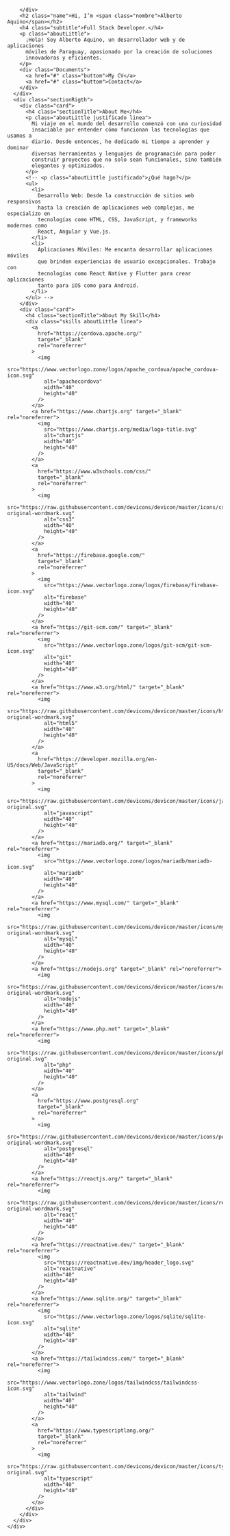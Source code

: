 <div class="mainContainer">
      <div class="sectionLeft">
        <div class="imgContainer">
          
        </div>
        <h2 class="name">Hi, I’m <span class="nombre">Alberto Aquino</span></h2>
        <h4 class="subtitle">Full Stack Developer.</h4>
        <p class="aboutLittle">
          ¡Hola! Soy Alberto Aquino, un desarrollador web y de aplicaciones
          móviles de Paraguay, apasionado por la creación de soluciones
          innovadoras y eficientes.
        </p>
        <div class="Documents">
          <a href="#" class="buttom">My CV</a>
          <a href="#" class="buttom">Contact</a>
        </div>
      </div>
      <div class="sectionRigth">
        <div class="card">
          <h4 class="sectionTitle">About Me</h4>
          <p class="aboutLittle justificado linea">
            Mi viaje en el mundo del desarrollo comenzó con una curiosidad
            insaciable por entender cómo funcionan las tecnologías que usamos a
            diario. Desde entonces, he dedicado mi tiempo a aprender y dominar
            diversas herramientas y lenguajes de programación para poder
            construir proyectos que no solo sean funcionales, sino también
            elegantes y optimizados.
          </p>
          <!-- <p class="aboutLittle justificado">¿Qué hago?</p>
          <ul>
            <li>
              Desarrollo Web: Desde la construcción de sitios web responsivos
              hasta la creación de aplicaciones web complejas, me especializo en
              tecnologías como HTML, CSS, JavaScript, y frameworks modernos como
              React, Angular y Vue.js.
            </li>
            <li>
              Aplicaciones Móviles: Me encanta desarrollar aplicaciones móviles
              que brinden experiencias de usuario excepcionales. Trabajo con
              tecnologías como React Native y Flutter para crear aplicaciones
              tanto para iOS como para Android.
            </li>
          </ul> -->
        </div>
        <div class="card">
          <h4 class="sectionTitle">About My Skill</h4>
          <div class="skills aboutLittle linea">
            <a
              href="https://cordova.apache.org/"
              target="_blank"
              rel="noreferrer"
            >
              <img
                src="https://www.vectorlogo.zone/logos/apache_cordova/apache_cordova-icon.svg"
                alt="apachecordova"
                width="40"
                height="40"
              />
            </a>
            <a href="https://www.chartjs.org" target="_blank" rel="noreferrer">
              <img
                src="https://www.chartjs.org/media/logo-title.svg"
                alt="chartjs"
                width="40"
                height="40"
              />
            </a>
            <a
              href="https://www.w3schools.com/css/"
              target="_blank"
              rel="noreferrer"
            >
              <img
                src="https://raw.githubusercontent.com/devicons/devicon/master/icons/css3/css3-original-wordmark.svg"
                alt="css3"
                width="40"
                height="40"
              />
            </a>
            <a
              href="https://firebase.google.com/"
              target="_blank"
              rel="noreferrer"
            >
              <img
                src="https://www.vectorlogo.zone/logos/firebase/firebase-icon.svg"
                alt="firebase"
                width="40"
                height="40"
              />
            </a>
            <a href="https://git-scm.com/" target="_blank" rel="noreferrer">
              <img
                src="https://www.vectorlogo.zone/logos/git-scm/git-scm-icon.svg"
                alt="git"
                width="40"
                height="40"
              />
            </a>
            <a href="https://www.w3.org/html/" target="_blank" rel="noreferrer">
              <img
                src="https://raw.githubusercontent.com/devicons/devicon/master/icons/html5/html5-original-wordmark.svg"
                alt="html5"
                width="40"
                height="40"
              />
            </a>
            <a
              href="https://developer.mozilla.org/en-US/docs/Web/JavaScript"
              target="_blank"
              rel="noreferrer"
            >
              <img
                src="https://raw.githubusercontent.com/devicons/devicon/master/icons/javascript/javascript-original.svg"
                alt="javascript"
                width="40"
                height="40"
              />
            </a>
            <a href="https://mariadb.org/" target="_blank" rel="noreferrer">
              <img
                src="https://www.vectorlogo.zone/logos/mariadb/mariadb-icon.svg"
                alt="mariadb"
                width="40"
                height="40"
              />
            </a>
            <a href="https://www.mysql.com/" target="_blank" rel="noreferrer">
              <img
                src="https://raw.githubusercontent.com/devicons/devicon/master/icons/mysql/mysql-original-wordmark.svg"
                alt="mysql"
                width="40"
                height="40"
              />
            </a>
            <a href="https://nodejs.org" target="_blank" rel="noreferrer">
              <img
                src="https://raw.githubusercontent.com/devicons/devicon/master/icons/nodejs/nodejs-original-wordmark.svg"
                alt="nodejs"
                width="40"
                height="40"
              />
            </a>
            <a href="https://www.php.net" target="_blank" rel="noreferrer">
              <img
                src="https://raw.githubusercontent.com/devicons/devicon/master/icons/php/php-original.svg"
                alt="php"
                width="40"
                height="40"
              />
            </a>
            <a
              href="https://www.postgresql.org"
              target="_blank"
              rel="noreferrer"
            >
              <img
                src="https://raw.githubusercontent.com/devicons/devicon/master/icons/postgresql/postgresql-original-wordmark.svg"
                alt="postgresql"
                width="40"
                height="40"
              />
            </a>
            <a href="https://reactjs.org/" target="_blank" rel="noreferrer">
              <img
                src="https://raw.githubusercontent.com/devicons/devicon/master/icons/react/react-original-wordmark.svg"
                alt="react"
                width="40"
                height="40"
              />
            </a>
            <a href="https://reactnative.dev/" target="_blank" rel="noreferrer">
              <img
                src="https://reactnative.dev/img/header_logo.svg"
                alt="reactnative"
                width="40"
                height="40"
              />
            </a>
            <a href="https://www.sqlite.org/" target="_blank" rel="noreferrer">
              <img
                src="https://www.vectorlogo.zone/logos/sqlite/sqlite-icon.svg"
                alt="sqlite"
                width="40"
                height="40"
              />
            </a>
            <a href="https://tailwindcss.com/" target="_blank" rel="noreferrer">
              <img
                src="https://www.vectorlogo.zone/logos/tailwindcss/tailwindcss-icon.svg"
                alt="tailwind"
                width="40"
                height="40"
              />
            </a>
            <a
              href="https://www.typescriptlang.org/"
              target="_blank"
              rel="noreferrer"
            >
              <img
                src="https://raw.githubusercontent.com/devicons/devicon/master/icons/typescript/typescript-original.svg"
                alt="typescript"
                width="40"
                height="40"
              />
            </a>
          </div>
        </div>
      </div>
    </div>
